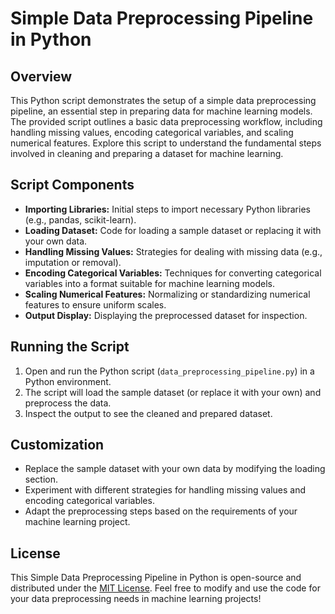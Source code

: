 # Simple Data Preprocessing Pipeline in Python

## Overview

This Python script demonstrates the setup of a simple data preprocessing pipeline, an essential step in preparing data for machine learning models. The provided script outlines a basic data preprocessing workflow, including handling missing values, encoding categorical variables, and scaling numerical features. Explore this script to understand the fundamental steps involved in cleaning and preparing a dataset for machine learning.

## Script Components

- **Importing Libraries:** Initial steps to import necessary Python libraries (e.g., pandas, scikit-learn).
- **Loading Dataset:** Code for loading a sample dataset or replacing it with your own data.
- **Handling Missing Values:** Strategies for dealing with missing data (e.g., imputation or removal).
- **Encoding Categorical Variables:** Techniques for converting categorical variables into a format suitable for machine learning models.
- **Scaling Numerical Features:** Normalizing or standardizing numerical features to ensure uniform scales.
- **Output Display:** Displaying the preprocessed dataset for inspection.

## Running the Script

1. Open and run the Python script (`data_preprocessing_pipeline.py`) in a Python environment.
2. The script will load the sample dataset (or replace it with your own) and preprocess the data.
3. Inspect the output to see the cleaned and prepared dataset.

## Customization

- Replace the sample dataset with your own data by modifying the loading section.
- Experiment with different strategies for handling missing values and encoding categorical variables.
- Adapt the preprocessing steps based on the requirements of your machine learning project.

## License

This Simple Data Preprocessing Pipeline in Python is open-source and distributed under the [MIT License](LICENSE). Feel free to modify and use the code for your data preprocessing needs in machine learning projects!
